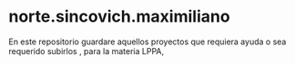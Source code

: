 # norte.sincovich.maximiliano
En este repositorio guardare aquellos proyectos que requiera ayuda o sea requerido subirlos , para la materia LPPA,
